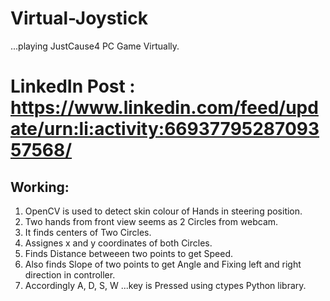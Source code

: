 # Virtual-Joystick
...playing JustCause4 PC Game Virtually.

LinkedIn Post : https://www.linkedin.com/feed/update/urn:li:activity:6693779528709357568/
=================================

Working:
---------------

1. OpenCV is used to detect skin colour of Hands in steering position.
2. Two hands from front view seems as 2 Circles from webcam.
3. It finds centers of Two Circles.
4. Assignes x and y coordinates of both Circles.
5. Finds Distance betweeen two points to get Speed.
6. Also finds Slope of two points to get Angle and Fixing left and right direction in controller.
7. Accordingly A, D, S, W ...key is Pressed using ctypes Python library.
